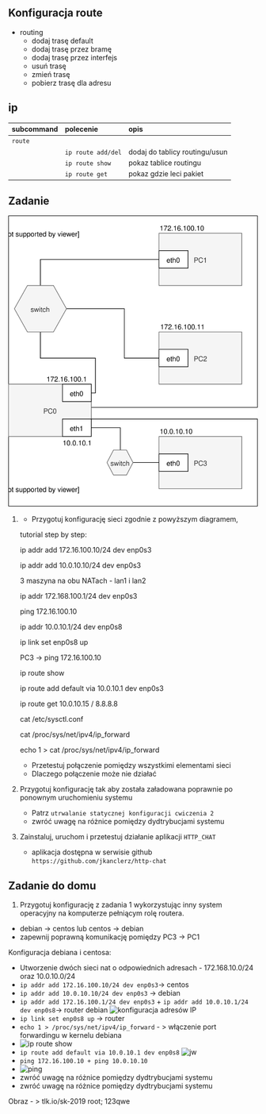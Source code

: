 Konfiguracja route
------------------

* routing
    * dodaj trasę default
    * dodaj trasę przez bramę
    * dodaj trasę przez interfejs
    * usuń trasę
    * zmień trasę
    * pobierz trasę dla adresu
     
ip 
-------------------------
| subcommand    |  polecenie   | opis  |
| ------------- |:-------------| :---------------| 
|   ``route``    |                               | |
|               |   ``ip route add/del``             | dodaj do tablicy routingu/usun |
|               |   ``ip route show``             | pokaz tablice routingu |
|               |   ``ip route get``             | pokaz gdzie leci pakiet|


Zadanie
------------

![zadanie 4](cwiczenia4.svg)

1.
   * Przygotuj konfigurację sieci zgodnie z powyższym diagramem,
   
   tutorial step by step:
   
   
   ip addr add 172.16.100.10/24 dev enp0s3
   
   ip addr add 10.0.10.10/24 dev enp0s3
   
   3 maszyna na obu NATach - lan1 i lan2
   
   ip addr 172.168.100.1/24 dev enp0s3
   
   ping 172.16.100.10
   
   ip addr 10.0.10.1/24 dev enp0s8
   
   ip link set enp0s8 up
   
   PC3 -> ping 172.16.100.10
   
   ip route show
   
   ip route add default via 10.0.10.1 dev enp0s3
   
   ip route get 10.0.10.15 / 8.8.8.8
   
   cat /etc/sysctl.conf
   
   cat /proc/sys/net/ipv4/ip_forward
   
   echo 1 > cat /proc/sys/net/ipv4/ip_forward
   
   
   
   * Przetestuj połączenie pomiędzy wszystkimi elementami sieci
   * Dlaczego połączenie może nie działać
2. Przygotuj konfigurację tak aby została załadowana poprawnie po ponownym uruchomieniu systemu
   * Patrz ``utrwalanie statycznej konfiguracji cwiczenia 2``
   * zwróć uwagę na różnice pomiędzy dydtrybucjami systemu
3. Zainstaluj, uruchom i przetestuj działanie aplikacji ``HTTP_CHAT``
   * aplikacja dostępna w serwisie github ``https://github.com/jkanclerz/http-chat``

Zadanie do domu
---------------

1. Przygotuj konfigurację z zadania 1 wykorzystując inny system operacyjny na komputerze pełniącym rolę routera.
  * debian -> centos lub centos -> debian
  * zapewnij poprawną komunikację pomiędzy PC3 -> PC1
  
   Konfiguracja debiana i centosa:
   * Utworzenie dwóch sieci nat o odpowiednich adresach - 172.168.10.0/24 oraz 10.0.10.0/24
   * ``ip addr add 172.16.100.10/24 dev enp0s3``-> centos
   * ``ip addr add 10.0.10.10/24 dev enp0s3`` -> debian
   * ``ip addr add 172.16.100.1/24 dev enp0s3`` + ``ip addr add 10.0.10.1/24 dev enp0s8``-> router debian
   ![konfiguracja adresów IP](https://i.imgur.com/YiN5JJJ.png)
   * ``ip link set enp0s8 up`` -> router
   * ``echo 1 > /proc/sys/net/ipv4/ip_forward`` - > włączenie port forwardingu w kernelu debiana
   * ![ip route show](https://i.imgur.com/wEYsprN.png)
   * ``ip route add default via 10.0.10.1 dev enp0s8``
   ![jw](https://i.imgur.com/b0ZXZMw.png)
   * ``ping 172.16.100.10 + ping 10.0.10.10``
   * ![ping](https://i.imgur.com/R4d1FYf.png)
   * zwróć uwagę na różnice pomiędzy dydtrybucjami systemu
   * zwróć uwagę na różnice pomiędzy dydtrybucjami systemu
   
   
  
  Obraz - > tlk.io/sk-2019
  root; 123qwe


